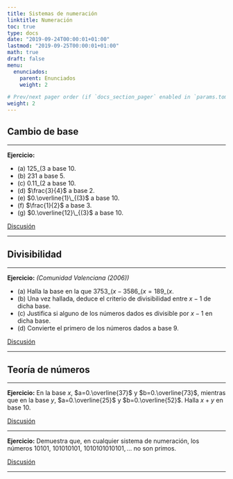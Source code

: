 ```yaml
---
title: Sistemas de numeración
linktitle: Numeración
toc: true
type: docs
date: "2019-09-24T00:00:01+01:00"
lastmod: "2019-09-25T00:00:01+01:00"
math: true
draft: false
menu:
  enunciados:
    parent: Enunciados
    weight: 2

# Prev/next pager order (if `docs_section_pager` enabled in `params.toml`)
weight: 2
---
```


## Cambio de base

---

**Ejercicio:**

- (a) $125\_{(3}$ a base $10$.
- (b) $231$ a base $5$.
- (c\) $0.11\_{(2}$ a base $10$.
- (d) $\frac{3}{4}$ a base $2$.
- (e) $0.\overline{1}\_{(3}$ a base $10$.
- (f) $\frac{1}{2}$ a base $3$.
- (g) $0.\overline{12}\_{(3}$ a base $10$.

[Discusión](/2019/09/25/enunciados-propuestos-iii/)

---

## Divisibilidad

---

**Ejercicio:** *(Comunidad Valenciana (2006))*

- (a) Halla la base en la que $3753\_{(x} - 3586\_{(x} = 189\_{(x}$.
- (b) Una vez hallada, deduce el criterio de divisibilidad entre $x-1$ de dicha base.
- (c\) Justifica si alguno de los números dados es divisible por $x-1$ en dicha base.
- (d) Convierte el primero de los números dados a base $9$.

[Discusión](/2019/09/24/enunciados-propuestos-ii/)

---

## Teoría de números

---

**Ejercicio:** En la base $x$, $a=0.\overline{37}$ y $b=0.\overline{73}$, mientras que en la base $y$, $a=0.\overline{25}$ y $b=0.\overline{52}$. Halla $x+y$ en base $10$.

[Discusión](/2019/09/25/enunciados-propuestos-iii/)

---

**Ejercicio:** Demuestra que, en cualquier sistema de numeración, los números $10101$, $101010101$, $1010101010101,\ldots$ no son primos.

[Discusión](/2019/09/25/enunciados-propuestos-iii/)

---
